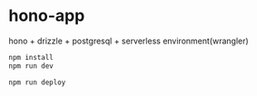 # hono-app

hono + drizzle + postgresql + serverless environment(wrangler)

```bash
npm install
npm run dev
```

```bash
npm run deploy
```
